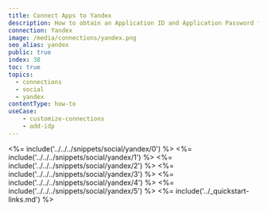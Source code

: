 ```yaml
---
title: Connect Apps to Yandex
description: How to obtain an Application ID and Application Password for Yandex.
connection: Yandex
image: /media/connections/yandex.png
seo_alias: yandex
public: true
index: 38
toc: true
topics:
  - connections
  - social
  - yandex
contentType: how-to
useCase:
    - customize-connections
    - add-idp
---
```

<%= include('../../../snippets/social/yandex/0') %> 
<%= include('../../../snippets/social/yandex/1') %> 
<%= include('../../../snippets/social/yandex/2') %> 
<%= include('../../../snippets/social/yandex/3') %> 
<%= include('../../../snippets/social/yandex/4') %> 
<%= include('../../../snippets/social/yandex/5') %> 
<%= include('../_quickstart-links.md') %>
